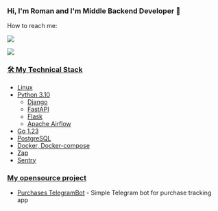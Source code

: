 
### Hi, I'm Roman and I'm Middle Backend Developer 👋

How to reach me:
<p align='left'>
   <a href="https://t.me/rundect">
       <img src="https://img.shields.io/badge/Telegram-2CA5E0?style=for-the-badge&logo=telegram&logoColor=white"/>
   </a>
<p align='left'>
   <a href='mailto:dofastsite@gmail.com'>
       <img src="https://img.shields.io/badge/Gmail-D14836?style=for-the-badge&logo=gmail&logoColor=white"/>
</p>


### 🛠 My Technical Stack
*   Linux
*   Python 3.10
    *   Django
    *   FastAPI
    *   Flask
    *   Apache Airflow
*   Go 1.23
*   PostgreSQL
*   Docker, Docker-compose
*   Zap
*   Sentry

### My opensource project

*   [Purchases TelegramBot](https://github.com/rundect/purchases_bot) - Simple Telegram bot for purchase tracking app
